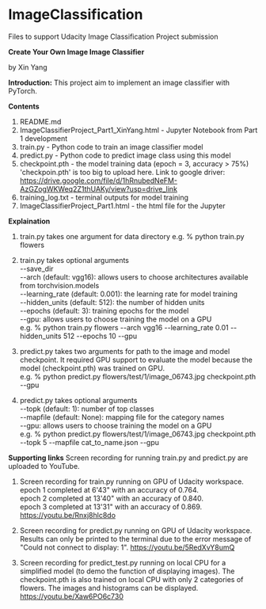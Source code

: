 # ImageClassification
Files to support Udacity Image Classification Project submission

**Create Your Own Image Image Classifier**

by Xin Yang

**Introduction:**
This project aim to implement an image classifier with PyTorch.

**Contents**
1. README.md
2. ImageClassifierProject_Part1_XinYang.html - Jupyter Notebook from Part 1 development
3. train.py - Python code to train an image classifier model
4. predict.py - Python code to predict image class using this model
5. checkpoint.pth - the model training data (epoch = 3, accuracy > 75%)  
'checkpoin.pth' is too big to upload here. Link to google driver: https://drive.google.com/file/d/1hRnubedNeFM-AzGZogWKWeq2Z1thUAKy/view?usp=drive_link
7. training_log.txt - terminal outputs for model training
8. ImageClassifierProject_Part1.html - the html file for the Jupyter 

**Explaination**
1. train.py takes one argument for data directory
e.g. % python train.py flowers

2. train.py takes optional arguments  
--save_dir  
--arch (default: vgg16): allows users to choose architectures available from torchvision.models  
--learning_rate (default: 0.001): the learning rate for model training  
--hidden_units (default: 512): the number of hidden units  
--epochs (default: 3): training epochs for the model  
--gpu: allows users to choose training the model on a GPU  
e.g. % python train.py flowers --arch vgg16 --learning_rate 0.01 --hidden_units 512 --epochs 10 --gpu  

3. predict.py takes two arguments for path to the image and model checkpoint. It required GPU support to evaluate the model because the model (checkpoint.pth) was trained on GPU.  
e.g. % python predict.py flowers/test/1/image_06743.jpg checkpoint.pth --gpu

4. predict.py takes optional arguments  
--topk (default: 1): number of top classes  
--mapfile (default: None): mapping file for the category names  
--gpu: allows users to choose training the model on a GPU  
e.g. % python predict.py flowers/test/1/image_06743.jpg checkpoint.pth --topk 5 --mapfile cat_to_name.json --gpu  

**Supporting links**
Screen recording for running train.py and predict.py are uploaded to YouTube.
1. Screen recording for train.py running on GPU of Udacity workspace.  
epoch 1 completed at 6'43" with an accuracy of 0.764.  
epoch 2 completed at 13'40" with an accuracy of 0.840.  
epoch 3 completed at 13'31" with an accuracy of 0.869.  
https://youtu.be/Rnxj8hlc8do

2. Screen recording for predict.py running on GPU of Udacity workspace. Results can only be printed to the terminal due to the error message of "Could not connect to display: 1".
https://youtu.be/5RedXvY8umQ

3. Screen recording for predict_test.py running on local CPU for a simplified model (to demo the function of displaying images). The checkpoint.pth is also trained on local CPU with only 2 categories of flowers. The images and histograms can be displayed.
https://youtu.be/Xaw6PO6c730

